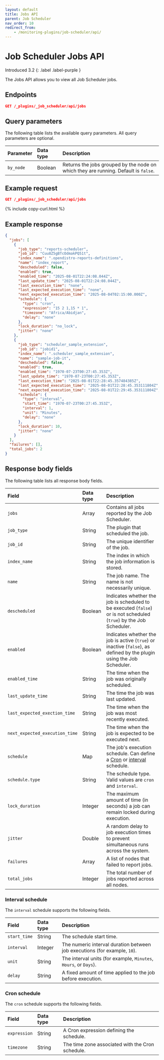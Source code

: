 ```yaml
---
layout: default
title: Jobs API
parent: Job Scheduler
nav_order: 10
redirect_from:
    - /monitoring-plugins/job-scheduler/api/
---
```


# Job Scheduler Jobs API 
Introduced 3.2
{: .label .label-purple }

The Jobs API allows you to view all Job Scheduler jobs.

## Endpoints

```json
GET /_plugins/_job_scheduler/api/jobs
```

## Query parameters

The following table lists the available query parameters. All query parameters are optional.

| Parameter |  Data type | Description |
| :--- | :--- | :--- |
| `by_node` | Boolean | Returns the jobs grouped by the node on which they are running. Default is `false`. |

## Example request

```json
GET /_plugins/_job_scheduler/api/jobs
```
{% include copy-curl.html %}

## Example response

```json
{
  "jobs": [
    {
      "job_type": "reports-scheduler",
      "job_id": "Cuu8Z5gBTcOdmakPQ51t",
      "index_name": ".opendistro-reports-definitions",
      "name": "index_report",
      "descheduled": false,
      "enabled": true,
      "enabled_time": "2025-08-01T22:24:08.044Z",
      "last_update_time": "2025-08-01T22:24:08.044Z",
      "last_execution_time": "none",
      "last_expected_execution_time": "none",
      "next_expected_execution_time": "2025-08-04T02:15:00.000Z",
      "schedule": {
        "type": "cron",
        "expression": "15 2 1,15 * 1",
        "timezone": "Africa/Abidjan",
        "delay": "none"
      },
      "lock_duration": "no_lock",
      "jitter": "none"
    },
    {
      "job_type": "scheduler_sample_extension",
      "job_id": "jobid1",
      "index_name": ".scheduler_sample_extension",
      "name": "sample-job-it",
      "descheduled": false,
      "enabled": true,
      "enabled_time": "1970-07-23T00:27:45.353Z",
      "last_update_time": "1970-07-23T00:27:45.353Z",
      "last_execution_time": "2025-08-01T22:28:45.357484385Z",
      "last_expected_execution_time": "2025-08-01T22:28:45.353111804Z",
      "next_expected_execution_time": "2025-08-01T22:29:45.353111804Z",
      "schedule": {
        "type": "interval",
        "start_time": "1970-07-23T00:27:45.353Z",
        "interval": 1,
        "unit": "Minutes",
        "delay": "none"
      },
      "lock_duration": 10,
      "jitter": "none"
    }
  ],
  "failures": [],
  "total_jobs": 2
}
```

## Response body fields

The following table lists all response body fields.

| Field | Data type | Description |
| :--- | :--- | :--- |
| `jobs` | Array | Contains all jobs reported by the Job Scheduler. |
| `job_type` | String | The plugin that scheduled the job. |
| `job_id` | String | The unique identifier of the job. |
| `index_name` | String | The index in which the job information is stored. |
| `name` | String | The job name. The name is not necessarily unique. |
| `descheduled` | Boolean | Indicates whether the job is scheduled to be executed (`false`) or is not scheduled (`true`) by the Job Scheduler. |
| `enabled` | Boolean | Indicates whether the job is active (`true`) or inactive (`false`), as defined by the plugin using the Job Scheduler. |
| `enabled_time` | String | The time when the job was originally scheduled. |
| `last_update_time` | String | The time the job was last updated. |
| `last_expected_exection_time` | String | The time when the job was most recently executed. |
| `next_expected_execution_time` | String | The time when the job is expected to be executed next. |
| `schedule` | Map | The job's execution schedule. Can define a [Cron](#cron-schedule) or [interval](#interval-schedule) schedule. |
| `schedule.type` | String | The schedule type. Valid values are `cron` and `interval`. |
| `lock_duration` | Integer | The maximum amount of time (in seconds) a job can remain locked during execution.|
| `jitter` | Double | A random delay to job execution times to prevent simultaneous runs across the system.|
| `failures` | Array | A list of nodes that failed to report jobs. |
| `total_jobs` | Integer | The total number of jobs reported across all nodes. |

### Interval schedule

The `interval` schedule supports the following fields.

| Field | Data type | Description |
| :--- | :--- | :--- |
| `start_time` | String | The schedule start time.  |
| `interval` | Integer | The numeric interval duration between job executions (for example, `10`). |
| `unit` | String | The interval units (for example, `Minutes`, `Hours`, or `Days`). |
| `delay` | String | A fixed amount of time applied to the job before execution. |

### Cron schedule

The `cron` schedule supports the following fields.

| Field | Data type | Description |
| :--- | :--- | :--- |
| `expression` | String | A Cron expression defining the schedule. |
| `timezone` | String | The time zone associated with the Cron schedule. |
